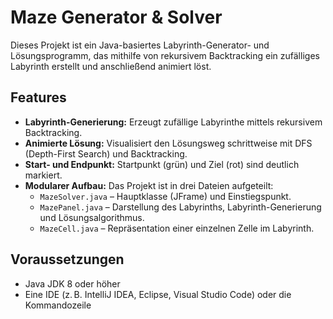 # Maze Generator & Solver

Dieses Projekt ist ein Java-basiertes Labyrinth-Generator- und Lösungsprogramm, das mithilfe von rekursivem Backtracking ein zufälliges Labyrinth erstellt und anschließend animiert löst.

## Features

- **Labyrinth-Generierung:** Erzeugt zufällige Labyrinthe mittels rekursivem Backtracking.
- **Animierte Lösung:** Visualisiert den Lösungsweg schrittweise mit DFS (Depth-First Search) und Backtracking.
- **Start- und Endpunkt:** Startpunkt (grün) und Ziel (rot) sind deutlich markiert.
- **Modularer Aufbau:** Das Projekt ist in drei Dateien aufgeteilt:
  - `MazeSolver.java` – Hauptklasse (JFrame) und Einstiegspunkt.
  - `MazePanel.java` – Darstellung des Labyrinths, Labyrinth-Generierung und Lösungsalgorithmus.
  - `MazeCell.java` – Repräsentation einer einzelnen Zelle im Labyrinth.
  

## Voraussetzungen

- Java JDK 8 oder höher
- Eine IDE (z. B. IntelliJ IDEA, Eclipse, Visual Studio Code) oder die Kommandozeile


